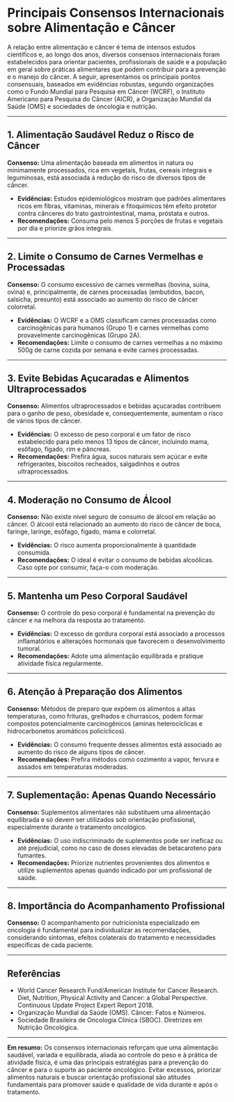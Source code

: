 
# Principais Consensos Internacionais sobre Alimentação e Câncer

A relação entre alimentação e câncer é tema de intensos estudos científicos e, ao longo dos anos, diversos consensos internacionais foram estabelecidos para orientar pacientes, profissionais de saúde e a população em geral sobre práticas alimentares que podem contribuir para a prevenção e o manejo do câncer. A seguir, apresentamos os principais pontos consensuais, baseados em evidências robustas, segundo organizações como o Fundo Mundial para Pesquisa em Câncer (WCRF), o Instituto Americano para Pesquisa do Câncer (AICR), a Organização Mundial da Saúde (OMS) e sociedades de oncologia e nutrição.

---

## 1. Alimentação Saudável Reduz o Risco de Câncer

**Consenso:** Uma alimentação baseada em alimentos in natura ou minimamente processados, rica em vegetais, frutas, cereais integrais e leguminosas, está associada à redução do risco de diversos tipos de câncer.

- **Evidências:** Estudos epidemiológicos mostram que padrões alimentares ricos em fibras, vitaminas, minerais e fitoquímicos têm efeito protetor contra cânceres do trato gastrointestinal, mama, próstata e outros.
- **Recomendações:** Consuma pelo menos 5 porções de frutas e vegetais por dia e priorize grãos integrais.

---

## 2. Limite o Consumo de Carnes Vermelhas e Processadas

**Consenso:** O consumo excessivo de carnes vermelhas (bovina, suína, ovina) e, principalmente, de carnes processadas (embutidos, bacon, salsicha, presunto) está associado ao aumento do risco de câncer colorretal.

- **Evidências:** O WCRF e a OMS classificam carnes processadas como carcinogênicas para humanos (Grupo 1) e carnes vermelhas como provavelmente carcinogênicas (Grupo 2A).
- **Recomendações:** Limite o consumo de carnes vermelhas a no máximo 500g de carne cozida por semana e evite carnes processadas.

---

## 3. Evite Bebidas Açucaradas e Alimentos Ultraprocessados

**Consenso:** Alimentos ultraprocessados e bebidas açucaradas contribuem para o ganho de peso, obesidade e, consequentemente, aumentam o risco de vários tipos de câncer.

- **Evidências:** O excesso de peso corporal é um fator de risco estabelecido para pelo menos 13 tipos de câncer, incluindo mama, esôfago, fígado, rim e pâncreas.
- **Recomendações:** Prefira água, sucos naturais sem açúcar e evite refrigerantes, biscoitos recheados, salgadinhos e outros ultraprocessados.

---

## 4. Moderação no Consumo de Álcool

**Consenso:** Não existe nível seguro de consumo de álcool em relação ao câncer. O álcool está relacionado ao aumento do risco de câncer de boca, faringe, laringe, esôfago, fígado, mama e colorretal.

- **Evidências:** O risco aumenta proporcionalmente à quantidade consumida.
- **Recomendações:** O ideal é evitar o consumo de bebidas alcoólicas. Caso opte por consumir, faça-o com moderação.

---

## 5. Mantenha um Peso Corporal Saudável

**Consenso:** O controle do peso corporal é fundamental na prevenção do câncer e na melhora da resposta ao tratamento.

- **Evidências:** O excesso de gordura corporal está associado a processos inflamatórios e alterações hormonais que favorecem o desenvolvimento tumoral.
- **Recomendações:** Adote uma alimentação equilibrada e pratique atividade física regularmente.

---

## 6. Atenção à Preparação dos Alimentos

**Consenso:** Métodos de preparo que expõem os alimentos a altas temperaturas, como frituras, grelhados e churrascos, podem formar compostos potencialmente carcinogênicos (aminas heterocíclicas e hidrocarbonetos aromáticos policíclicos).

- **Evidências:** O consumo frequente desses alimentos está associado ao aumento do risco de alguns tipos de câncer.
- **Recomendações:** Prefira métodos como cozimento a vapor, fervura e assados em temperaturas moderadas.

---

## 7. Suplementação: Apenas Quando Necessário

**Consenso:** Suplementos alimentares não substituem uma alimentação equilibrada e só devem ser utilizados sob orientação profissional, especialmente durante o tratamento oncológico.

- **Evidências:** O uso indiscriminado de suplementos pode ser ineficaz ou até prejudicial, como no caso de doses elevadas de betacaroteno para fumantes.
- **Recomendações:** Priorize nutrientes provenientes dos alimentos e utilize suplementos apenas quando indicado por um profissional de saúde.

---

## 8. Importância do Acompanhamento Profissional

**Consenso:** O acompanhamento por nutricionista especializado em oncologia é fundamental para individualizar as recomendações, considerando sintomas, efeitos colaterais do tratamento e necessidades específicas de cada paciente.

---

## Referências

- World Cancer Research Fund/American Institute for Cancer Research. Diet, Nutrition, Physical Activity and Cancer: a Global Perspective. Continuous Update Project Expert Report 2018.
- Organização Mundial da Saúde (OMS). Câncer: Fatos e Números.
- Sociedade Brasileira de Oncologia Clínica (SBOC). Diretrizes em Nutrição Oncológica.

---

**Em resumo:** Os consensos internacionais reforçam que uma alimentação saudável, variada e equilibrada, aliada ao controle do peso e à prática de atividade física, é uma das principais estratégias para a prevenção do câncer e para o suporte ao paciente oncológico. Evitar excessos, priorizar alimentos naturais e buscar orientação profissional são atitudes fundamentais para promover saúde e qualidade de vida durante e após o tratamento.
```
